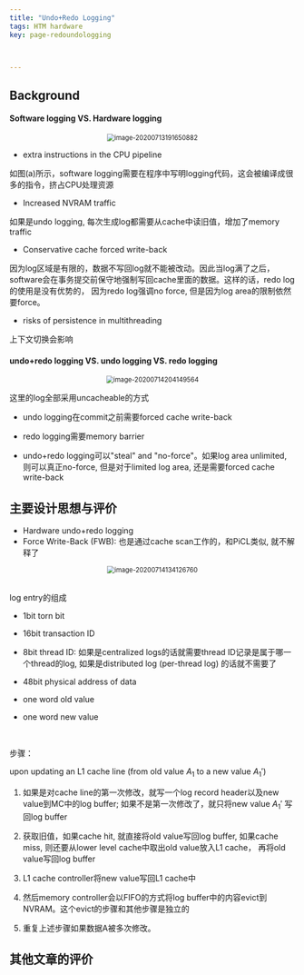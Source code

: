 ```yaml
---
title: "Undo+Redo Logging"
tags: HTM hardware
key: page-redoundologging



---
```


<!--more-->



## Background



#### Software logging VS. Hardware logging

<center><img src="../../../../assets/images/image-20200713191650882.png" alt="image-20200713191650882" style="zoom:80%;" /></center>

* extra instructions in the CPU pipeline

如图(a)所示，software logging需要在程序中写明logging代码，这会被编译成很多的指令，挤占CPU处理资源

* Increased NVRAM traffic

如果是undo logging, 每次生成log都需要从cache中读旧值，增加了memory traffic

* Conservative cache forced write-back

因为log区域是有限的，数据不写回log就不能被改动。因此当log满了之后，software会在事务提交前保守地强制写回cache里面的数据。这样的话，redo log的使用是没有优势的， 因为redo log强调no force, 但是因为log area的限制依然要force。

* risks of persistence in multithreading

上下文切换会影响



#### undo+redo logging VS. undo logging VS. redo logging

<center><img src="../../../../assets/images/image-20200714204149564.png" alt="image-20200714204149564" style="zoom:80%;" /></center>

这里的log全部采用uncacheable的方式

* undo logging在commit之前需要forced cache write-back

* redo logging需要memory barrier

* undo+redo logging可以"steal" and "no-force"。如果log area unlimited, 则可以真正no-force, 但是对于limited log area, 还是需要forced cache write-back





## 主要设计思想与评价

* Hardware undo+redo logging
* Force Write-Back (FWB): 也是通过cache scan工作的，和PiCL类似, 就不解释了

<center><img src="../../../../assets/images/image-20200714134126760.png" alt="image-20200714134126760" style="zoom:80%;" /></center>

<br>

log entry的组成

* 1bit torn bit

* 16bit transaction ID
* 8bit thread ID: 如果是centralized logs的话就需要thread ID记录是属于哪一个thread的log, 如果是distributed log (per-thread log) 的话就不需要了
* 48bit physical address of data
* one word old value
* one word new value

<br>

步骤：

upon updating an L1 cache line (from old value $A_1$ to a new value $A_1'$)

1. 如果是对cache line的第一次修改，就写一个log record header以及new value到MC中的log buffer; 如果不是第一次修改了，就只将new value $A_1'$ 写回log buffer

1. 获取旧值，如果cache hit, 就直接将old value写回log buffer, 如果cache miss, 则还要从lower level cache中取出old value放入L1 cache， 再将old value写回log buffer
2. L1 cache controller将new value写回L1 cache中
3. 然后memory controller会以FIFO的方式将log buffer中的内容evict到NVRAM。这个evict的步骤和其他步骤是独立的
4. 重复上述步骤如果数据A被多次修改。



## 其他文章的评价